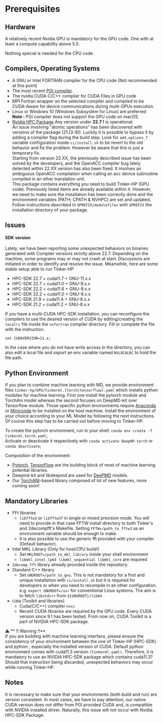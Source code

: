 # Prerequisites


## Hardware
A relatively recent Nvidia GPU is mandatory for the GPU code. One with at least a compute capability above 5.0.

Nothing special is needed for the CPU code.


## Compilers, Operating Systems
   - A GNU or Intel FORTRAN compiler for the CPU code (Not recommended at this point)
   - The most recent [PGI compiler](https://www.pgroup.com/products/community.htm).
   - The nvidia CUDA C/C++ compiler for CUDA Files in GPU code
   - MPI Fortran wrapper on the selected compiler and compiled to be CUDA-Aware for device communications during multi-GPUs execution.
   - Linux or Windows 10 (Windows Subsystem for Linux) are preferred  
     __Note :__ PGI compiler does not support the GPU code on macOS.
   - [Nvidia HPC Package](https://developer.nvidia.com/nvidia-hpc-sdk-releases) Any version under __22.7 !__ is operational.  
     An issue involving "atomic operations" has been discovered with versions of the package (21.[3-9]). Luckily it is possible to bypass it by adding a compiler flag during the build step. Look for `add_options_f` variable configuration inside `ci/install.sh` to be revert to the old behavior and fix the problem. However be aware that this is just a temporary fix.  
     Starting from version 22.XX, the previously described issue has been solved by the developers, and the OpenACC compiler bug lately detected within 22.XX version has also been fixed. It involves an ambiguous OpenACC compilation when calling an acc device subroutine compiled in an other translation unit.  
     This package contains everything you need to build Tinker-HP (GPU code). Previously listed items are already available within it. However, we need to make sure the installation has been correctly done and the environment variables (PATH; CPATH & NVHPC) are set and updated. Follow instructions described in `$PREFIX/modulefiles` with `$PREFIX` the installation directory of your package.

## Issues
   #### SDK version
   Lately, we have been reporting some unexpected behaviors on binaries generated with Compiler versions strictly above 22.7. Depending on the machine, some programs may or may not crash at start. Discussions are initiated in order to identify and resolve the issue. Meanwhile, here are some stable setup able to run Tinker-HP

   - HPC-SDK 22.7 + cuda11.7 + GNU-11.x.x
   - HPC-SDK 22.7 + cuda11.0 + GNU-9.x.x
   - HPC-SDK 22.2 + cuda11.6 + GNU-9.x.x
   - HPC-SDK 22.2 + cuda11.0 + GNU-9.x.x
   - HPC-SDK 21.9 + cuda11.4 + GNU-8.x.x
   - HPC-SDK 21.2 + cuda11.2 + GNU-8.x.x

   If you have a multi-CUDA HPC-SDK installation, you can reconfigure the compilers to use the desired version of CUDA by editing/creating the `localrc` file inside the `nvfortran` compiler directory. Fill or complete the file with the instruction.
   ```
   set CUDAVERSION=11.x;
   ```
   In the case where you do not have write access in the directory, you can also edit a local file and _export_ an env variable named `NVLOCALRC` to hold the file path.


## Python Environment 
If you plan to combine machine learning with MD, we provide environment files `tinker-hp/GPU/tinkerml.[torch|tensorflow].yaml` which installs python modules for machine learning. First one install the pytorch module and TorchAni model whereas the second focuses on DeepMD-kit over Tensorflow module. Those specific python environments require [Anaconda](https://www.anaconda.com/products/distribution) or [Miniconda](https://docs.conda.io/en/latest/miniconda.html) to be installed on the host machine. Install the environment of your choice according to your ML Model by following the next instructions. Of course this step has to be carried out before moving to Tinker-HP.

To create the pytorch environment, run in your shell: `conda env create -f tinkerml.torch.yaml`; <br />
Activate or deactivate it respectively with `conda activate DeepHP-torch` or `conda deactivate`;  <br />

Composition of the environment:  
* [Pytorch](https://pytorch.org/), [TensorFlow](https://www.tensorflow.org/) are the building block of most of machine learning potential libraries.
* Deepmd-kit and libdeepmd are used for [DeePMD](https://docs.deepmodeling.com/projects/deepmd/en/master/index.html) models.
* Our [TorchANI](https://aiqm.github.io/torchani/)-based library composed of lot of new features, more coming soon!


## Mandatory Libraries
   - FFt libraries
      - `libfftw3` or `libfftw3f` in single or mixed precision mode.
        You will need to provide in that case FFTW install directory to both Tinker's and 2decompfft's Makefile.
        Setting `FFTW=/path_to_fftw3` as an environment variable should be enough to make.
      - It is also possible to use the generic fft provided with your compiler (Default behavior).
   - Intel MKL Library (Only for host/CPU build!)
      - Set `MKLROOT=/path_to_mkl_library` inside your shell environment
      - `libmkl_intel_lp64 libmkl_sequential libmkl_core` are required
   - `2decomp_fft` library already provided inside the repository.
   - Standard C++ library
      - Set `GNUROOT=/path_to_gnu`. This is not mandatory for a first and unique installation with `ci/install.sh` but it is required for developers or when you need to recompile in an other configuration.  
      e.g. `export GNUROOT=/usr` for conventional Linux systems. The aim is to fetch `libstdc++` from `${GNUROOT}/lib64`
   - `CUDA` (Toolkit and libraries)
      - Cuda(C/C++) compiler `nvcc`
      - Recent CUDA libraries are required by the GPU code. Every CUDA version since 9.1 has been tested.
        From now on, CUDA Toolkit is a part of NVIDIA HPC-SDK package.

:warning: ** !! Warning !!**  
If you are building with machine learning interface, please ensure the consistency of your environment between the one of Tinker-HP (HPC-SDK) and python ; especially the installed version of CUDA. Default python environment comes with cuda11.3 version `(tinkerml.yaml)`. Therefore, it is mandatory to use an NVIDIA HPC-SDK package which contains cuda11.3?  
Should that instruction being discarded, unexpected behaviors may occur while running Tinker-HP.


## Notes
It is necessary to make sure that your environments (both build and run) are version consistent. In most cases, we have to pay attention, our native CUDA version does not differ from PGI provided CUDA and, is compatible with NVIDIA installed driver. Naturally, this issue will not occur with Nvidia HPC-SDK Package.
